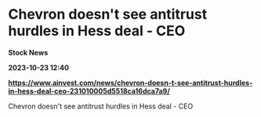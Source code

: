 # Chevron doesn't see antitrust hurdles in Hess deal - CEO
**Stock News**

**2023-10-23 12:40**

**https://www.ainvest.com/news/chevron-doesn-t-see-antitrust-hurdles-in-hess-deal-ceo-231010005d5518ca16dca7a9/**

Chevron doesn't see antitrust hurdles in Hess deal - CEO